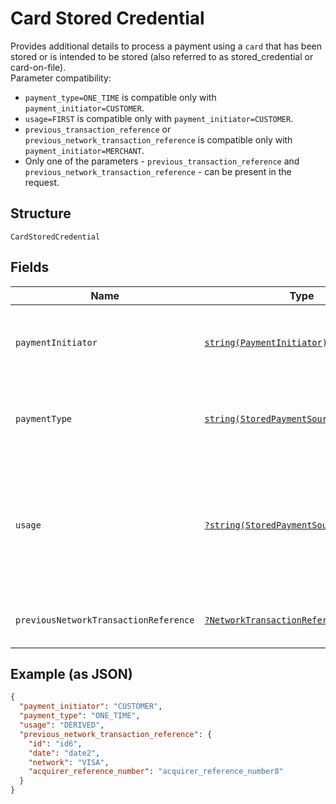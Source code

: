 
# Card Stored Credential

Provides additional details to process a payment using a `card` that has been stored or is intended to be stored (also referred to as stored_credential or card-on-file).<br/>Parameter compatibility:<br/><ul><li>`payment_type=ONE_TIME` is compatible only with `payment_initiator=CUSTOMER`.</li><li>`usage=FIRST` is compatible only with `payment_initiator=CUSTOMER`.</li><li>`previous_transaction_reference` or `previous_network_transaction_reference` is compatible only with `payment_initiator=MERCHANT`.</li><li>Only one of the parameters - `previous_transaction_reference` and `previous_network_transaction_reference` - can be present in the request.</li></ul>

## Structure

`CardStoredCredential`

## Fields

| Name | Type | Tags | Description | Getter | Setter |
|  --- | --- | --- | --- | --- | --- |
| `paymentInitiator` | [`string(PaymentInitiator)`](../../doc/models/payment-initiator.md) | Required | The person or party who initiated or triggered the payment.<br><br>**Constraints**: *Minimum Length*: `1`, *Maximum Length*: `255`, *Pattern*: `^[0-9A-Z_]+$` | getPaymentInitiator(): string | setPaymentInitiator(string paymentInitiator): void |
| `paymentType` | [`string(StoredPaymentSourcePaymentType)`](../../doc/models/stored-payment-source-payment-type.md) | Required | Indicates the type of the stored payment_source payment.<br><br>**Constraints**: *Minimum Length*: `1`, *Maximum Length*: `255`, *Pattern*: `^[0-9A-Z_]+$` | getPaymentType(): string | setPaymentType(string paymentType): void |
| `usage` | [`?string(StoredPaymentSourceUsageType)`](../../doc/models/stored-payment-source-usage-type.md) | Optional | Indicates if this is a `first` or `subsequent` payment using a stored payment source (also referred to as stored credential or card on file).<br><br>**Default**: `StoredPaymentSourceUsageType::DERIVED`<br><br>**Constraints**: *Minimum Length*: `1`, *Maximum Length*: `255`, *Pattern*: `^[0-9A-Z_]+$` | getUsage(): ?string | setUsage(?string usage): void |
| `previousNetworkTransactionReference` | [`?NetworkTransactionReference`](../../doc/models/network-transaction-reference.md) | Optional | Reference values used by the card network to identify a transaction. | getPreviousNetworkTransactionReference(): ?NetworkTransactionReference | setPreviousNetworkTransactionReference(?NetworkTransactionReference previousNetworkTransactionReference): void |

## Example (as JSON)

```json
{
  "payment_initiator": "CUSTOMER",
  "payment_type": "ONE_TIME",
  "usage": "DERIVED",
  "previous_network_transaction_reference": {
    "id": "id6",
    "date": "date2",
    "network": "VISA",
    "acquirer_reference_number": "acquirer_reference_number8"
  }
}
```

